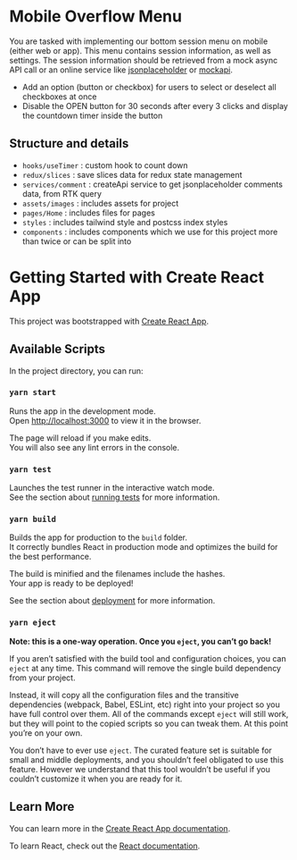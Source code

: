 # Mobile Overflow Menu

You are tasked with implementing our bottom session menu on mobile (either web or app). This menu contains session information, as well as settings. The session information should be retrieved from a mock async API call or an online service like [jsonplaceholder](https://jsonplaceholder.typicode.com/) or [mockapi](https://mockapi.io/).

- Add an option (button or checkbox) for users to select or deselect all checkboxes at once
- Disable the OPEN button for 30 seconds after every 3 clicks and display the countdown timer inside the button

## Structure and details

- `hooks/useTimer` : custom hook to count down
- `redux/slices` : save slices data for redux state management
- `services/comment` : createApi service to get jsonplaceholder comments data, from RTK query
- `assets/images` : includes assets for project
- `pages/Home` : includes files for pages
- `styles` : includes tailwind style and postcss index styles
- `components` : includes components which we use for this project more than twice or can be split into

# Getting Started with Create React App

This project was bootstrapped with [Create React App](https://github.com/facebook/create-react-app).

## Available Scripts

In the project directory, you can run:

### `yarn start`

Runs the app in the development mode.\
Open [http://localhost:3000](http://localhost:3000) to view it in the browser.

The page will reload if you make edits.\
You will also see any lint errors in the console.

### `yarn test`

Launches the test runner in the interactive watch mode.\
See the section about [running tests](https://facebook.github.io/create-react-app/docs/running-tests) for more information.

### `yarn build`

Builds the app for production to the `build` folder.\
It correctly bundles React in production mode and optimizes the build for the best performance.

The build is minified and the filenames include the hashes.\
Your app is ready to be deployed!

See the section about [deployment](https://facebook.github.io/create-react-app/docs/deployment) for more information.

### `yarn eject`

**Note: this is a one-way operation. Once you `eject`, you can’t go back!**

If you aren’t satisfied with the build tool and configuration choices, you can `eject` at any time. This command will remove the single build dependency from your project.

Instead, it will copy all the configuration files and the transitive dependencies (webpack, Babel, ESLint, etc) right into your project so you have full control over them. All of the commands except `eject` will still work, but they will point to the copied scripts so you can tweak them. At this point you’re on your own.

You don’t have to ever use `eject`. The curated feature set is suitable for small and middle deployments, and you shouldn’t feel obligated to use this feature. However we understand that this tool wouldn’t be useful if you couldn’t customize it when you are ready for it.

## Learn More

You can learn more in the [Create React App documentation](https://facebook.github.io/create-react-app/docs/getting-started).

To learn React, check out the [React documentation](https://reactjs.org/).
